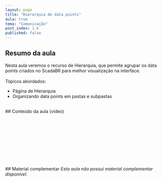 ```yaml
---
layout: page
title: "Hierarquia de data points"
aula: true
tema: "Comunicação"
post_index: 1.6
published: false
---
```


## Resumo da aula
<div class="message">
	Nesta aula veremos o recurso de Hierarquia, que permite agrupar os data points criados no ScadaBR para melhor visualização na interface.
	<br><br>
	Tópicos abordados:
	<ul>
		<li>Página de Hierarquia</li>
		<li>Organizando data points em pastas e subpastas</li>
	</ul>
</div>

<br>
## Conteúdo da aula (vídeo)

<div class="iframe-container ratio-16_9">
	<iframe src="" title="YouTube video player" frameborder="0" allow="accelerometer; autoplay; clipboard-write; encrypted-media; gyroscope; picture-in-picture; web-share" allowfullscreen></iframe>
</div>

<br>
## Material complementar
<i>Esta aula não possui material complementar disponível.</i>